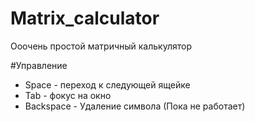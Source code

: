 # Matrix_calculator
Ооочень простой матричный калькулятор

#Управление
* Space - переход к следующей ящейке
* Tab - фокус на окно
* Backspace - Удаление символа (Пока не работает)
